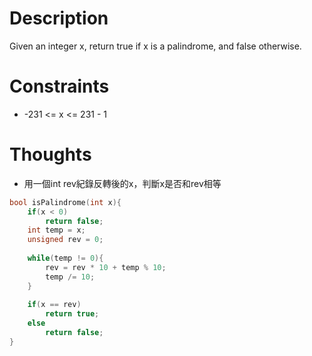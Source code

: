 # Description

Given an integer x, return true if x is a palindrome, and false otherwise.

# Constraints

- -231 <= x <= 231 - 1

# Thoughts

- 用一個int rev紀錄反轉後的x，判斷x是否和rev相等

```c
bool isPalindrome(int x){
	if(x < 0)
		return false;
	int temp = x;
	unsigned rev = 0;
	
	while(temp != 0){
		rev = rev * 10 + temp % 10;
		temp /= 10;
	}
	
	if(x == rev)
		return true;
	else
		return false;
}
```